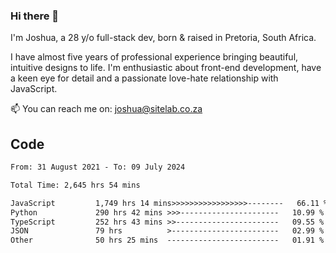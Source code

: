 ### Hi there 👋

I'm Joshua, a 28 y/o full-stack dev, born & raised in Pretoria, South Africa. 

I have almost five years of professional experience bringing beautiful, intuitive designs to life. I'm enthusiastic about front-end development, have a keen eye for detail and a passionate love-hate relationship with JavaScript.

📫 You can reach me on: joshua@sitelab.co.za

## **Code**

<!--START_SECTION:waka-->

```txt
From: 31 August 2021 - To: 09 July 2024

Total Time: 2,645 hrs 54 mins

JavaScript         1,749 hrs 14 mins>>>>>>>>>>>>>>>>>--------   66.11 %
Python             290 hrs 42 mins >>>----------------------   10.99 %
TypeScript         252 hrs 43 mins >>-----------------------   09.55 %
JSON               79 hrs          >------------------------   02.99 %
Other              50 hrs 25 mins  -------------------------   01.91 %
```

<!--END_SECTION:waka-->
